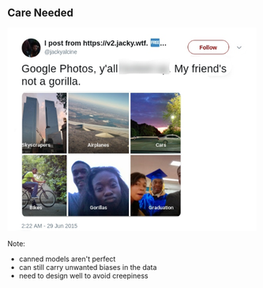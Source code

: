 ## Care Needed

<img class="fragment" src="images/not-gorillas.png"/>

Note:
 - canned models aren't perfect
 - can still carry unwanted biases in the data
 - need to design well to avoid creepiness
